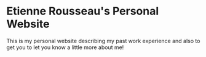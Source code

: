 # Etienne Rousseau's Personal Website
This is my personal website describing my past work experience and also to get you to let you know a little more about me!
